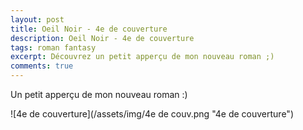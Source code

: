 ```yaml
---
layout: post
title: Oeil Noir - 4e de couverture
description: Oeil Noir - 4e de couverture
tags: roman fantasy
excerpt: Découvrez un petit apperçu de mon nouveau roman ;)
comments: true
---
```


Un petit apperçu de mon nouveau roman :)

![4e de couverture](/assets/img/4e de couv.png "4e de couverture")
